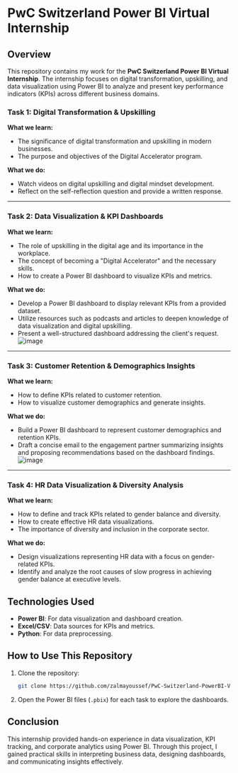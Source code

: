 # PwC Switzerland Power BI Virtual Internship

## Overview
This repository contains my work for the **PwC Switzerland Power BI Virtual Internship**. The internship focuses on digital transformation, upskilling, and data visualization using Power BI to analyze and present key performance indicators (KPIs) across different business domains.

### Task 1: Digital Transformation & Upskilling
**What we learn:**
- The significance of digital transformation and upskilling in modern businesses.
- The purpose and objectives of the Digital Accelerator program.

**What we do:**
- Watch videos on digital upskilling and digital mindset development.
- Reflect on the self-reflection question and provide a written response.

---

### Task 2: Data Visualization & KPI Dashboards
**What we learn:**
- The role of upskilling in the digital age and its importance in the workplace.
- The concept of becoming a "Digital Accelerator" and the necessary skills.
- How to create a Power BI dashboard to visualize KPIs and metrics.

**What we do:**
- Develop a Power BI dashboard to display relevant KPIs from a provided dataset.
- Utilize resources such as podcasts and articles to deepen knowledge of data visualization and digital upskilling.
- Present a well-structured dashboard addressing the client's request.
![image](https://github.com/user-attachments/assets/29c536b2-3558-445e-bcc1-d8cfa53cf5df)

---

### Task 3: Customer Retention & Demographics Insights
**What we learn:**
- How to define KPIs related to customer retention.
- How to visualize customer demographics and generate insights.

**What we do:**
- Build a Power BI dashboard to represent customer demographics and retention KPIs.
- Draft a concise email to the engagement partner summarizing insights and proposing recommendations based on the dashboard findings.
![image](https://github.com/user-attachments/assets/e81472dd-4b65-4eb9-9af7-50dd7549fe85)

---

### Task 4: HR Data Visualization & Diversity Analysis
**What we learn:**
- How to define and track KPIs related to gender balance and diversity.
- How to create effective HR data visualizations.
- The importance of diversity and inclusion in the corporate sector.

**What we do:**
- Design visualizations representing HR data with a focus on gender-related KPIs.
- Identify and analyze the root causes of slow progress in achieving gender balance at executive levels.

## Technologies Used
- **Power BI**: For data visualization and dashboard creation.
- **Excel/CSV**: Data sources for KPIs and metrics.
- **Python**: For data preprocessing.

## How to Use This Repository
1. Clone the repository:
   ```bash
   git clone https://github.com/zalmayoussef/PwC-Switzerland-PowerBI-Virtual-Internship.git
   ```
2. Open the Power BI files (`.pbix`) for each task to explore the dashboards.

## Conclusion
This internship provided hands-on experience in data visualization, KPI tracking, and corporate analytics using Power BI. Through this project, I gained practical skills in interpreting business data, designing dashboards, and communicating insights effectively.



